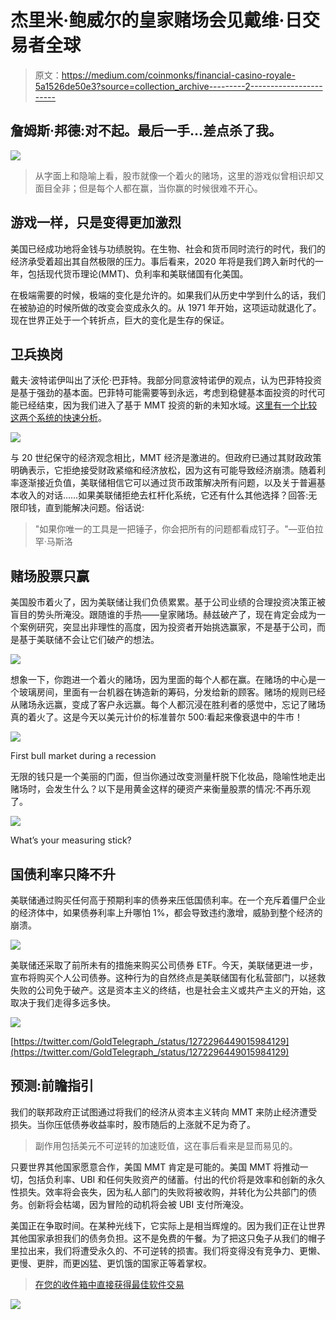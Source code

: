 # 杰里米·鲍威尔的皇家赌场会见戴维·日交易者全球

> 原文：<https://medium.com/coinmonks/financial-casino-royale-5a1526de50e3?source=collection_archive---------2----------------------->

## 詹姆斯·邦德:对不起。最后一手…差点杀了我。

![](img/073bd691badf90155f645e93d20e4914.png)

> 从字面上和隐喻上看，股市就像一个着火的赌场，这里的游戏似曾相识却又面目全非；但是每个人都在赢，当你赢的时候很难不开心。

## 游戏一样，只是变得更加激烈

美国已经成功地将金钱与功绩脱钩。在生物、社会和货币同时流行的时代，我们的经济承受着超出其自然极限的压力。事后看来，2020 年将是我们跨入新时代的一年，包括现代货币理论(MMT)、负利率和美联储国有化美国。

在极端需要的时候，极端的变化是允许的。如果我们从历史中学到什么的话，我们在被胁迫的时候所做的改变会变成永久的。从 1971 年开始，这项运动就退化了。现在世界正处于一个转折点，巨大的变化是生存的保证。

## 卫兵换岗

戴夫·波特诺伊叫出了沃伦·巴菲特。我部分同意波特诺伊的观点，认为巴菲特投资是基于强劲的基本面。巴菲特可能需要等到永远，考虑到稳健基本面投资的时代可能已经结束，因为我们进入了基于 MMT 投资的新的未知水域。[这里有一个比较这两个系统的快速分析](https://mmtincanada.jimdofree.com/intro-to-mmt/mmt-vs-mainstream-macroeconomics/)。

![](img/12e2ffcab35908ef6bf2b73a56392aba.png)

与 20 世纪保守的经济观念相比，MMT 经济是激进的。但政府已通过其财政政策明确表示，它拒绝接受财政紧缩和经济放松，因为这有可能导致经济崩溃。随着利率逐渐接近负值，美联储相信它可以通过货币政策解决所有问题，以及关于普遍基本收入的对话……如果美联储拒绝去杠杆化系统，它还有什么其他选择？回答:无限印钱，直到能解决问题。俗话说:

> "如果你唯一的工具是一把锤子，你会把所有的问题都看成钉子。"—亚伯拉罕·马斯洛

## 赌场股票只赢

美国股市着火了，因为美联储让我们负债累累。基于公司业绩的合理投资决策正被盲目的势头所淹没。跟随谁的手热——皇家赌场。赫兹破产了，现在肯定会成为一个案例研究，突显出非理性的高度，因为投资者开始挑选赢家，不是基于公司，而是基于美联储不会让它们破产的想法。

![](img/5d1ac9983c155d4e815d0d741f8f6c4f.png)

想象一下，你跑进一个着火的赌场，因为里面的每个人都在赢。在赌场的中心是一个玻璃房间，里面有一台机器在铸造新的筹码，分发给新的顾客。赌场的规则已经从赌场永远赢，变成了客户永远赢。每个人都沉浸在胜利者的感觉中，忘记了赌场真的着火了。这是今天以美元计价的标准普尔 500:看起来像衰退中的牛市！

![](img/3687b21b04d8a5dbfb4480e25699fe1d.png)

First bull market during a recession

无限的钱只是一个美丽的门面，但当你通过改变测量杆脱下化妆品，隐喻性地走出赌场时，会发生什么？以下是用黄金这样的硬资产来衡量股票的情况:不再乐观了。

![](img/58edabe1ecca7ea63b1552f1ec1cb3c3.png)

What’s your measuring stick?

## 国债利率只降不升

美联储通过购买任何高于预期利率的债券来压低国债利率。在一个充斥着僵尸企业的经济体中，如果债券利率上升哪怕 1%，都会导致违约激增，威胁到整个经济的崩溃。

![](img/0c378a81b163a9879a0ecb2edbf3f74a.png)

美联储还采取了前所未有的措施来购买公司债券 ETF。今天，美联储更进一步，宣布将购买个人公司债券。这种行为的自然终点是美联储国有化私营部门，以拯救失败的公司免于破产。这是资本主义的终结，也是社会主义或共产主义的开始，这取决于我们走得多远多快。

![](img/768eb8ad34218f03d9b4e9a17368294e.png)

[https://twitter.com/GoldTelegraph_/status/1272296449015984129](https://twitter.com/GoldTelegraph_/status/1272296449015984129)

## 预测:前瞻指引

我们的联邦政府正试图通过将我们的经济从资本主义转向 MMT 来防止经济遭受损失。当你压低债券收益率时，股市随后的上涨就不足为奇了。

> 副作用包括美元不可逆转的加速贬值，这在事后看来是显而易见的。

只要世界其他国家愿意合作，美国 MMT 肯定是可能的。美国 MMT 将推动一切，包括负利率、UBI 和任何失败资产的储蓄。付出的代价将是效率和创新的永久性损失。效率将会丧失，因为私人部门的失败将被收购，并转化为公共部门的债务。创新将会枯竭，因为冒险的动机将会被 UBI 支付所淹没。

美国正在争取时间。在某种光线下，它实际上是相当辉煌的。因为我们正在让世界其他国家承担我们的债务负担。这不是免费的午餐。为了把这只兔子从我们的帽子里拉出来，我们将遭受永久的、不可逆转的损害。我们将变得没有竞争力、更懒、更慢、更胖，而更凶猛、更饥饿的国家正等着掌权。

> [在您的收件箱中直接获得最佳软件交易](https://coincodecap.com/?utm_source=coinmonks)

[![](img/7c0b3dfdcbfea594cc0ae7d4f9bf6fcb.png)](https://coincodecap.com/?utm_source=coinmonks)